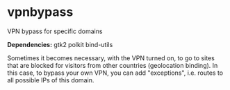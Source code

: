 # vpnbypass
VPN bypass for specific domains  
  
**Dependencies:** gtk2 polkit bind-utils  
  
Sometimes it becomes necessary, with the VPN turned on, to go to sites that are blocked for visitors from other countries (geolocation binding). In this case, to bypass your own VPN, you can add "exceptions", i.e. routes to all possible IPs of this domain.  
  

